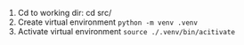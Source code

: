 1. Cd to working dir: cd src/
2. Create virtual environment `python -m venv .venv`
3. Activate virtual environment `source ./.venv/bin/acitivate`